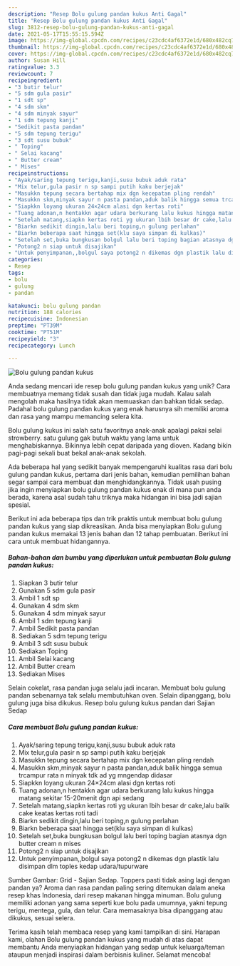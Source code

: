 ```yaml
---
description: "Resep Bolu gulung pandan kukus Anti Gagal"
title: "Resep Bolu gulung pandan kukus Anti Gagal"
slug: 3812-resep-bolu-gulung-pandan-kukus-anti-gagal
date: 2021-05-17T15:55:15.594Z
image: https://img-global.cpcdn.com/recipes/c23cdc4af6372e1d/680x482cq70/bolu-gulung-pandan-kukus-foto-resep-utama.jpg
thumbnail: https://img-global.cpcdn.com/recipes/c23cdc4af6372e1d/680x482cq70/bolu-gulung-pandan-kukus-foto-resep-utama.jpg
cover: https://img-global.cpcdn.com/recipes/c23cdc4af6372e1d/680x482cq70/bolu-gulung-pandan-kukus-foto-resep-utama.jpg
author: Susan Hill
ratingvalue: 3.3
reviewcount: 7
recipeingredient:
- "3 butir telur"
- "5 sdm gula pasir"
- "1 sdt sp"
- "4 sdm skm"
- "4 sdm minyak sayur"
- "1 sdm tepung kanji"
- "Sedikit pasta pandan"
- "5 sdm tepung terigu"
- "3 sdt susu bubuk"
- " Toping"
- " Selai kacang"
- " Butter cream"
- " Mises"
recipeinstructions:
- "Ayak/saring tepung terigu,kanji,susu bubuk aduk rata"
- "Mix telur,gula pasir n sp sampi putih kaku berjejak"
- "Masukkn tepung secara bertahap mix dgn kecepatan pling rendah"
- "Masukkn skm,minyak sayur n pasta pandan,aduk balik hingga semua trcampur rata n minyak tdk ad yg mngendap didasar"
- "Siapkkn loyang ukuran 24×24cm alasi dgn kertas roti"
- "Tuang adonan,n hentakkn agar udara berkurang lalu kukus hingga matang sekitar 15-20menit dgn api sedang"
- "Setelah matang,siapkn kertas roti yg ukuran lbih besar dr cake,lalu balik cake keatas kertas roti tadi"
- "Biarkn sedikit dingin,lalu beri toping,n gulung perlahan"
- "Biarkn beberapa saat hingga set(klu saya simpan di kulkas)"
- "Setelah set,buka bungkusan bolgul lalu beri toping bagian atasnya dgn butter cream n mises"
- "Potong2 n siap untuk disajikan"
- "Untuk penyimpanan,,bolgul saya potong2 n dikemas dgn plastik lalu disimpan dlm toples kedap udara/tupurware"
categories:
- Resep
tags:
- bolu
- gulung
- pandan

katakunci: bolu gulung pandan 
nutrition: 188 calories
recipecuisine: Indonesian
preptime: "PT39M"
cooktime: "PT51M"
recipeyield: "3"
recipecategory: Lunch

---
```



![Bolu gulung pandan kukus](https://img-global.cpcdn.com/recipes/c23cdc4af6372e1d/680x482cq70/bolu-gulung-pandan-kukus-foto-resep-utama.jpg)

Anda sedang mencari ide resep bolu gulung pandan kukus yang unik? Cara membuatnya memang tidak susah dan tidak juga mudah. Kalau salah mengolah maka hasilnya tidak akan memuaskan dan bahkan tidak sedap. Padahal bolu gulung pandan kukus yang enak harusnya sih memiliki aroma dan rasa yang mampu memancing selera kita.

Bolu gulung kukus ini salah satu favoritnya anak-anak apalagi pakai selai strowberry. satu gulung gak butuh waktu yang lama untuk menghabiskannya. Bikinnya lebih cepat daripada yang dioven. Kadang bikin pagi-pagi sekali buat bekal anak-anak sekolah.

Ada beberapa hal yang sedikit banyak mempengaruhi kualitas rasa dari bolu gulung pandan kukus, pertama dari jenis bahan, kemudian pemilihan bahan segar sampai cara membuat dan menghidangkannya. Tidak usah pusing jika ingin menyiapkan bolu gulung pandan kukus enak di mana pun anda berada, karena asal sudah tahu triknya maka hidangan ini bisa jadi sajian spesial.


Berikut ini ada beberapa tips dan trik praktis untuk membuat bolu gulung pandan kukus yang siap dikreasikan. Anda bisa menyiapkan Bolu gulung pandan kukus memakai 13 jenis bahan dan 12 tahap pembuatan. Berikut ini cara untuk membuat hidangannya.

<!--inarticleads1-->

##### Bahan-bahan dan bumbu yang diperlukan untuk pembuatan Bolu gulung pandan kukus:

1. Siapkan 3 butir telur
1. Gunakan 5 sdm gula pasir
1. Ambil 1 sdt sp
1. Gunakan 4 sdm skm
1. Gunakan 4 sdm minyak sayur
1. Ambil 1 sdm tepung kanji
1. Ambil Sedikit pasta pandan
1. Sediakan 5 sdm tepung terigu
1. Ambil 3 sdt susu bubuk
1. Sediakan  Toping
1. Ambil  Selai kacang
1. Ambil  Butter cream
1. Sediakan  Mises


Selain cokelat, rasa pandan juga selalu jadi incaran. Membuat bolu gulung pandan sebenarnya tak selalu membutuhkan oven. Selain dipanggang, bolu gulung juga bisa dikukus. Resep bolu gulung kukus pandan dari Sajian Sedap 

<!--inarticleads2-->

##### Cara membuat Bolu gulung pandan kukus:

1. Ayak/saring tepung terigu,kanji,susu bubuk aduk rata
1. Mix telur,gula pasir n sp sampi putih kaku berjejak
1. Masukkn tepung secara bertahap mix dgn kecepatan pling rendah
1. Masukkn skm,minyak sayur n pasta pandan,aduk balik hingga semua trcampur rata n minyak tdk ad yg mngendap didasar
1. Siapkkn loyang ukuran 24×24cm alasi dgn kertas roti
1. Tuang adonan,n hentakkn agar udara berkurang lalu kukus hingga matang sekitar 15-20menit dgn api sedang
1. Setelah matang,siapkn kertas roti yg ukuran lbih besar dr cake,lalu balik cake keatas kertas roti tadi
1. Biarkn sedikit dingin,lalu beri toping,n gulung perlahan
1. Biarkn beberapa saat hingga set(klu saya simpan di kulkas)
1. Setelah set,buka bungkusan bolgul lalu beri toping bagian atasnya dgn butter cream n mises
1. Potong2 n siap untuk disajikan
1. Untuk penyimpanan,,bolgul saya potong2 n dikemas dgn plastik lalu disimpan dlm toples kedap udara/tupurware


Sumber Gambar: Grid - Sajian Sedap. Toppers pasti tidak asing lagi dengan pandan ya? Aroma dan rasa pandan paling sering ditemukan dalam aneka resep khas Indonesia, dari resep makanan hingga minuman. Bolu gulung memiliki adonan yang sama seperti kue bolu pada umumnya, yakni tepung terigu, mentega, gula, dan telur. Cara memasaknya bisa dipanggang atau dikukus, sesuai selera. 

Terima kasih telah membaca resep yang kami tampilkan di sini. Harapan kami, olahan Bolu gulung pandan kukus yang mudah di atas dapat membantu Anda menyiapkan hidangan yang sedap untuk keluarga/teman ataupun menjadi inspirasi dalam berbisnis kuliner. Selamat mencoba!
